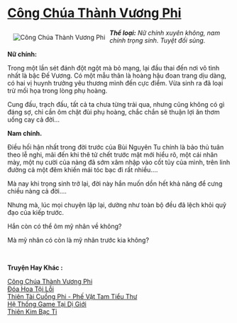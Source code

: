 <a href="https://utruyen.com/truyen/cong-chua-thanh-vuong-phi/16305/" title="Công Chúa Thành Vương Phi"><h1>Công Chúa Thành Vương Phi</h1></a><div style="display:table"><img align="right" style="float: left; padding: 10px;" src="https://utruyen.com/images/story/200x260/cong-chua-thanh-vuong-phi.jpg" alt="Công Chúa Thành Vương Phi"><b><i>Thể loại:</i></b><i> Nữ chính xuyên không, nam chính trọng sinh. Tuyệt đối sủng.<p></p></i><b>Nữ chính: </b><p></p>Trong một lần sét đánh đột ngột mà bỏ mạng, lại đầu thai đến nơi vô tình nhất là bậc Đế Vương. Có một mẫu thân là hoàng hậu đoan trang dịu dàng, có hai vị huynh trưởng yêu thương mình đến cực điểm. Vừa sinh ra đã loại trừ mối họa trong lòng phụ hoàng.<p></p>Cung đấu, trạch đấu, tất cả ta chưa từng trải qua, nhưng cũng không có gì đáng sợ, chỉ cần ôm chặt đùi phụ hoàng, chắc chắn sẽ thuận lợi ăn thơm uống cay cả đời...<p></p><b>Nam chính.</b><p></p>Điều hối hận nhất trong đời trước của Bùi Nguyên Tu chính là bảo thủ tuân theo lễ nghi, mãi đến khi thê tử chết trước mặt mới hiểu rõ, một cái nhăn mày, một nụ cười của nàng đã sớm xâm nhập vào cốt tủy của mình, trên linh đường cả một đêm khiến mái tóc bạc đi rất nhiều....<p></p>Mà nay khi trọng sinh trở lại, đời này hắn muốn dồn hết khả năng để cưng chiều nàng cả đời....<p></p>Nhưng mà, lúc mọi chuyện lặp lại, dường như toàn bộ đều đã lệch khỏi quỹ đạo của kiếp trước.<p></p>Hắn còn có thể ôm mỹ nhân về không?<p></p>Mà mỹ nhân có còn là mỹ nhân trước kia không?<i><p></p></i></div><p><br><b>Truyện Hay Khác :</b></p><a href="https://utruyen.com/truyen/cong-chua-thanh-vuong-phi/16305/" alt="Công Chúa Thành Vương Phi">Công Chúa Thành Vương Phi</a><br/><a href="https://utruyen.com/truyen/doa-hoa-toi-loi/17351/" alt="Đóa Hoa Tội Lỗi">Đóa Hoa Tội Lỗi</a><br/><a href="https://github.com/quanluxury/ngontinh_top100/tree/master/truyenhay/17459" alt="Thiên Tài Cuồng Phi - Phế Vật Tam Tiểu Thư">Thiên Tài Cuồng Phi - Phế Vật Tam Tiểu Thư</a><br/><a href="https://github.com/quanluxury/ngontinh_top100/tree/master/truyenhay/17260" alt="Hệ Thống Game Tại Dị Giới">Hệ Thống Game Tại Dị Giới</a><br/><a href="https://images.google.com.bn/url?q=https%3A%2F%2Futruyen.com%2Ftruyen%2Fthien-kim-bac-ti%2F21160%2F" alt="Thiên Kim Bạc Tỉ">Thiên Kim Bạc Tỉ</a><br/>